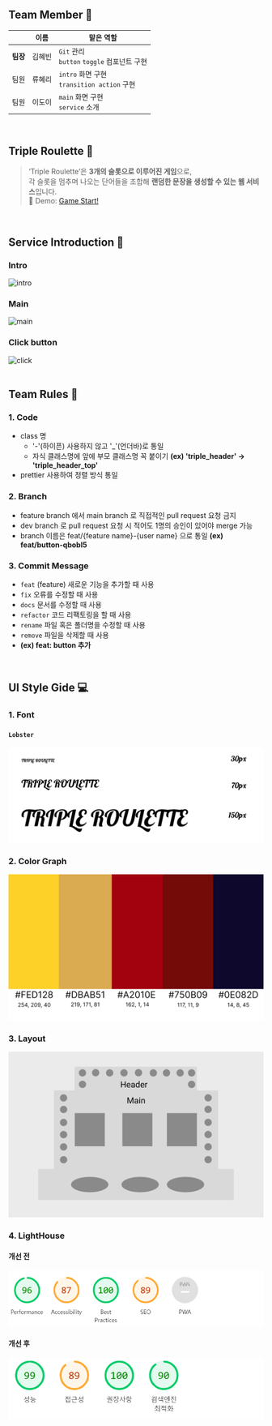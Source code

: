 ## Team Member 👥
| | 이름 | 맡은 역할 |
| --- | --- | --- |
| **팀장** | 김혜빈 | `Git` 관리<br/>`button` `toggle` 컴포넌트 구현 |
| 팀원 | 류혜리 | `intro` 화면 구현 <br/>`transition action` 구현 |
| 팀원 | 이도이 | `main` 화면 구현 <br/>`service` 소개 |
<br />

## Triple Roulette 🎰
> ‘Triple Roulette’은 **3개의 슬롯으로 이루어진 게임**으로, <br />
각 슬롯을 멈추며 나오는 단어들을 조합해 **랜덤한 문장을 생성할 수 있는 웹 서비스**입니다.<br />
🔗 Demo: [Game Start!](https://woorifisa-service-dev-3rd.github.io/frontend-1st-triple_roulette/)
<br />

## Service Introduction 👀
### Intro
![intro](./gif/intro.gif)
### Main
![main](./gif/main.gif)
### Click button
![click](./gif/button.gif)
<br /><br />

## Team Rules 💬
### 1. Code
- class 명
  - '-'(하이픈) 사용하지 않고 '_'(언더바)로 통일
  - 자식 클래스명에 앞에 부모 클래스명 꼭 붙이기 **(ex) 'triple_header' -> 'triple_header_top'**
- prettier 사용하여 정렬 방식 통일
### 2. Branch
- feature branch 에서 main branch 로 직접적인 pull request 요청 금지
- dev branch 로 pull request 요청 시 적어도 1명의 승인이 있어야 merge 가능
- branch 이름은 feat/{feature name}-{user name} 으로 통일 **(ex) feat/button-qbobl5**
### 3. Commit Message
* `feat` (feature) 새로운 기능을 추가할 때 사용
* `fix` 오류를 수정할 때 사용
* `docs` 문서를 수정할 때 사용
* `refactor` 코드 리팩토링을 할 때 사용
* `rename` 파일 혹은 폴더명을 수정할 때 사용
* `remove` 파일을 삭제할 때 사용
* **(ex) feat: button 추가**
<br />

## UI Style Gide 💻
### 1. Font
#### `Lobster`
![font](./gif/font.png)
### 2. Color Graph
![color](./gif/color.png)
### 3. Layout
![layout](./gif/layout.png)
### 4. LightHouse
#### 개선 전
![before](./gif/before.png)
#### 개선 후
![after](./gif/after.PNG)

